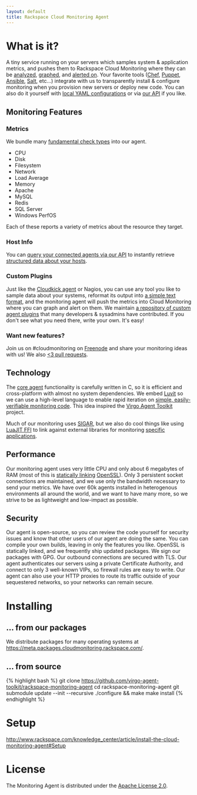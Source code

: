 ```yaml
---
layout: default
title: Rackspace Cloud Monitoring Agent
---
```


What is it?
===========

A tiny service running on your servers which samples system & application metrics, and pushes them to Rackspace Cloud Monitoring where they can be <a href="http://docs.rackspace.com/cm/api/v1.0/cm-devguide/content/alerts-language.html#concepts-alarms-alarm-language">analyzed</a>, <a href="http://blueflood.io/">graphed</a>, and <a href="http://docs.rackspace.com/cm/api/v1.0/cm-devguide/content/service-notification-types-crud.html">alerted on</a>. Your favorite tools (<a href="https://github.com/rackspace-cookbooks/rackspace_cloudmonitoring">Chef</a>, <a href="https://github.com/vickleford/puppet-cloudmonitoring">Puppet</a>, <a href="https://galaxy.ansible.com/list#/roles/855">Ansible</a>, <a href="https://github.com/rgbkrk/salt-states-rackspace-monitoring">Salt</a>, etc…) integrate with us to transparently install & configure monitoring when you provision new servers or deploy new code. You can also do it yourself with <a href="http://www.rackspace.com/blog/monitor-like-a-pro-with-server-side-configuration/">local YAML configurations</a> or via <a href="http://docs.rackspace.com/cm/api/v1.0/cm-devguide/content/service-api-operations.html">our API</a> if you like.

## Monitoring Features

### Metrics

We bundle many <a href="https://github.com/virgo-agent-toolkit/rackspace-monitoring-agent/tree/master/check">fundamental check types</a> into our agent.

* CPU
* Disk
* Filesystem
* Network
* Load Average
* Memory
* Apache
* MySQL
* Redis
* SQL Server
* Windows PerfOS

Each of these reports a variety of metrics about the resource they target.

### Host Info

You can <a href="http://docs.rackspace.com/cm/api/v1.0/cm-devguide/content/service-agent-host_info.html#service-agent-host_info-types">query your connected agents via our API</a> to instantly retrieve <a href="https://github.com/virgo-agent-toolkit/rackspace-monitoring-agent/tree/master/hostinfo">structured data about your hosts</a>. 

### Custom Plugins

Just like the <a href="https://github.com/cloudkick/agent-plugins">Cloudkick agent</a> or Nagios, you can use any tool you like to sample data about your systems, reformat its output into <a href="http://docs.rackspace.com/cm/api/v1.0/cm-devguide/content/appendix-check-types-agent.html#section-ct-agent.plugin">a simple text format</a>, and the monitoring agent will push the metrics into Cloud Monitoring where you can graph and alert on them. We maintain <a href="https://github.com/racker/rackspace-monitoring-agent-plugins-contrib">a repository of custom agent plugins</a> that many developers & sysadmins have contributed. If you don't see what you need there, write your own. It's easy!

### Want new features?

Join us on #cloudmonitoring on <a href="https://freenode.net/">Freenode</a> and share your monitoring ideas with us! We also <a href="https://github.com/virgo-agent-toolkit/rackspace-monitoring-agent"><3 pull requests</a>.

## Technology

The <a href="https://github.com/virgo-agent-toolkit/virgo-base-agent">core agent</a> functionality is carefully written in C, so it is efficient and cross-platform with almost no system dependencies. We embed <a href="http://luvit.io">Luvit</a> so we can use a high-level language to enable rapid iteration on <a href="https://github.com/virgo-agent-toolkit/rackspace-monitoring-agent/blob/master/check/memory.lua">simple, easily-verifiable monitoring code</a>. This idea inspired the <a href="https://github.com/virgo-agent-toolkit">Virgo Agent Toolkit</a> project. 

Much of our monitoring uses <a href="https://support.hyperic.com/display/SIGAR/Home;jsessionid=EE17A264DA80C76BCB7197D6D37129D0">SIGAR</a>, but we also do cool things like using <a href="http://luajit.org/ext_ffi.html">LuaJIT FFI</a> to link against external libraries for monitoring <a href="https://github.com/virgo-agent-toolkit/rackspace-monitoring-agent/blob/master/check/mysql.lua#L54">specific applications</a>.

## Performance

Our monitoring agent uses very little CPU and only about 6 megabytes of RAM (most of this is <a href="http://en.wikipedia.org/wiki/Static_library#Advantages_and_disadvantages">statically linking</a> <a href="https://www.openssl.org/">OpenSSL</a>). Only 3 persistent socket connections are maintained, and we use only the bandwidth necessary to send your metrics. We have over 60k agents installed in heterogenous environments all around the world, and we want to have many more, so we strive to be as lightweight and low-impact as possible.

## Security

Our agent is open-source, so you can review the code yourself for security issues and know that other users of our agent are doing the same. You can compile your own builds, leaving in only the features you like. OpenSSL is statically linked, and we frequently ship updated packages. We sign our packages with GPG. Our outbound connections are secured with TLS. Our agent authenticates our servers using a private Certificate Authority, and connect to only 3 well-known VIPs, so firewall rules are easy to write. Our agent can also use your HTTP proxies to route its traffic outside of your sequestered networks, so your networks can remain secure.

Installing
==========

## … from our packages

We distribute packages for many operating systems at <a href="https://meta.packages.cloudmonitoring.rackspace.com/">https://meta.packages.cloudmonitoring.rackspace.com/</a>.

## … from source

{% highlight bash %}
git clone https://github.com/virgo-agent-toolkit/rackspace-monitoring-agent
cd rackspace-monitoring-agent
git submodule update --init --recursive
./configure && make
make install
{% endhighlight %}

Setup
=====

<a href="http://www.rackspace.com/knowledge_center/article/install-the-cloud-monitoring-agent#Setup">http://www.rackspace.com/knowledge_center/article/install-the-cloud-monitoring-agent#Setup</a>

License
=======

The Monitoring Agent is distributed under the [Apache License 2.0][apache].

[apache]: http://www.apache.org/licenses/LICENSE-2.0.html

